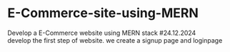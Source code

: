 # E-Commerce-site-using-MERN
Develop a E-Commerce website using MERN stack
#24.12.2024  
develop the first step of website. we create a signup page and loginpage
